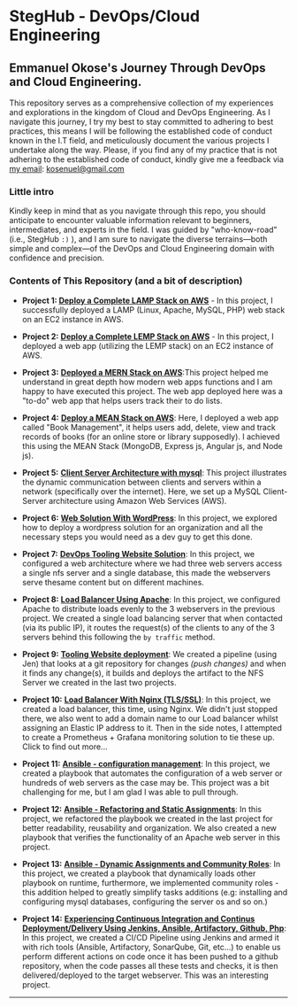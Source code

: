 # StegHub - DevOps/Cloud Engineering

## Emmanuel Okose's Journey Through DevOps and Cloud Engineering.

This repository serves as a comprehensive collection of my experiences and explorations in the kingdom of Cloud and DevOps Engineering. As I navigate this journey, I try my best to stay committed to adhering to best practices, this means I will be following the established code of conduct known in the I.T field, and meticulously document the various projects I undertake along the way. Please, if you find any of my practice that is not adhering to the established code of conduct, kindly give me a feedback via [my email](kosenuel@gmail.com): kosenuel@gmail.com

### Little intro

Kindly keep in mind that as you navigate through this repo, you should anticipate to encounter valuable information relevant to beginners, intermediates, and experts in the field. I was guided by "who-know-road" (i.e., StegHub `:)` ), and I am sure to navigate the diverse terrains—both simple and complex—of the DevOps and Cloud Engineering domain with confidence and precision.

### Contents of This Repository (and a bit of description)

- **Project 1: [Deploy a Complete LAMP Stack on AWS](https://github.com/Kosenuel/DevOps_CloudEngr-StegHub/tree/main/1.LAMP_Stack)** - In this project, I successfully deployed a LAMP (Linux, Apache, MySQL, PHP) web stack on an EC2 instance in AWS.


- **Project 2:** [**Deploy a Complete LEMP Stack on AWS**](https://github.com/Kosenuel/DevOps_CloudEngr-StegHub/tree/main/2.LEMP_Stack) - In this project, I deployed a web app (utilizing the LEMP stack) on an EC2 instance of AWS.

- **Project 3:** [**Deployed a MERN Stack on AWS**](https://github.com/Kosenuel/DevOps_CloudEngr-StegHub/tree/main/3.MERN_Stack):This project helped me understand in great depth how modern web apps functions and I am happy to have executed this project. The web app deployed here was a "to-do" web app that helps users track their to do lists.

- **Project 4:** [**Deploy a MEAN Stack on AWS**](https://github.com/Kosenuel/DevOps_CloudEngr-StegHub/tree/main/4.MEAN_Stack): Here, I deployed a web app called "Book Management", it helps users add, delete, view and track records of books (for an online store or library supposedly). I achieved this using the MEAN Stack (MongoDB, Express js, Angular js, and Node js).

- **Project 5:** [**Client Server Architecture with mysql**](https://github.com/Kosenuel/DevOps_CloudEngr-StegHub/tree/main/5.Client-Server_Architecture): This project illustrates the dynamic communication between clients and servers within a network (specifically over the internet). Here, we set up a MySQL Client-Server architecture using Amazon Web Services (AWS).

- **Project 6:** [**Web Solution With  WordPress**](https://github.com/Kosenuel/DevOps_CloudEngr-StegHub/tree/main/6.Web_Solution_With_Word_Press): In this project, we explored how to deploy a wordpress solution for an organization and all the necessary steps you would need as a dev guy to get this done.

- **Project 7:** [**DevOps Tooling Website Solution**](https://github.com/Kosenuel/DevOps_CloudEngr-StegHub/tree/main/7.DevOps_Tooling_Website_Solution): In this project, we configured a web architecture where we had three web servers access a single nfs server and a single database, this made the webservers serve thesame content but on different machines.

- **Project 8:** [**Load Balancer Using Apache**](https://github.com/Kosenuel/DevOps_CloudEngr-StegHub/tree/main/8.Load_Balancer_With_Apache): In this project, we configured Apache to distribute loads evenly to the 3 webservers in the previous project. We created a single load balancing server that when contacted (via its public IP), it routes the request(s) of the clients to any of the 3 servers behind this following the `by traffic` method.

- **Project 9:** [**Tooling Website deployment**](https://github.com/Kosenuel/DevOps_CloudEngr-StegHub/tree/main/9.Tooling_Website_Deployment_and_Automation): We created a pipeline (using Jen) that looks at a git repository for changes _(push changes)_ and when it finds any change(s), it builds and deploys the artifact to the NFS Server we created in the last two projects.

- **Project 10:** [**Load Balancer With Nginx (TLS/SSL)**](https://github.com/Kosenuel/DevOps_CloudEngr-StegHub/tree/main/10.Load_Balancer_With_Nginx_%26_SSL-TLS): In this project, we created a load balancer, this time, using Nginx. We didn't just stopped there, we also went to add a domain name to our Load balancer whilst assigning an Elastic IP address to it.
Then in the side notes, I attempted to create a Prometheus + Grafana monitoring solution to tie these up. Click to find out more...

- **Project 11:** [**Ansible - configuration management**](https://github.com/Kosenuel/DevOps_CloudEngr-StegHub/tree/main/11.Ansible_-_Config-Mgmt): In this project, we created a playbook that automates the configuration of a web server or hundreds of web servers as the case may be. This project was a bit challenging for me, but I am glad I was able to pull through.

- **Project 12:** [**Ansible - Refactoring and Static Assignments**](https://github.com/Kosenuel/DevOps_CloudEngr-StegHub/tree/main/12.Ansible-Refactoring_and_Static_Assignments): In this project, we refactored the playbook we created in the last project for better readability, reusability and organization. We also created a new playbook that verifies the functionality of an Apache web server in this project.

- **Project 13:** [**Ansible - Dynamic Assignments and Community Roles**](https://github.com/Kosenuel/DevOps_CloudEngr-StegHub/tree/main/13.Ansible-Dynamic_Assignment_%26_Community_Roles#reference-documentation): In this project, we created a playbook that dynamically loads other playbook on runtime, furthermore, we implemented community roles - this addition helped to greatly simplify tasks additions (e.g: installing and configuring mysql databases, configuring the server os and so on.)

- **Project 14:** [**Experiencing Continuous Integration and Continus Deployment/Delivery Using Jenkins, Ansible, Artifactory, Github, Php**](https://github.com/Kosenuel/DevOps_CloudEngr-StegHub/tree/main/14.Continuous_Integration_With_Jenkins_Ansible_SonarQube): In this project, we created a CI/CD Pipeline using Jenkins and armed it with rich tools (Ansible, Artifactory, SonarQube, Git, etc...) to enable us perform different actions on code once it has been pushed to a github repository, when the code passes all these tests and checks, it is then delivered/deployed to the target webserver. This was an interesting project.
---
